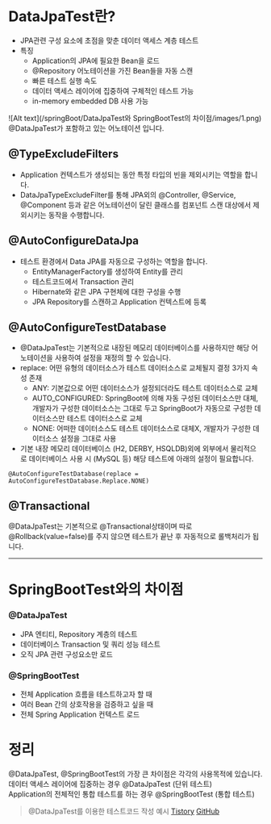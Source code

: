 # DataJpaTest란?
- JPA관련 구성 요소에 초점을 맞춘 데이터 액세스 계층 테스트
- 특징
  - Application의 JPA에 필요한 Bean을 로드
  - @Repository 어노테이션을 가진 Bean들을 자동 스캔
  - 빠른 테스트 실행 속도
  - 데이터 액세스 레이어에 집중하여 구체적인 테스트 가능
  - in-memory embedded DB 사용 가능

![Alt text](/springBoot/DataJpaTest와 SpringBootTest의 차이점/images/1.png)   
@DataJpaTest가 포함하고 있는 어노테이션 입니다.

## @TypeExcludeFilters
- Application 컨텍스트가 생성되는 동안 특정 타입의 빈을 제외시키는 역할을 합니다.
- DataJpaTypeExcludeFilter를 통해 JPA외의 @Controller, @Service, @Component 등과 같은 어노테이션이 달린 클래스를 컴포넌트 스캔 대상에서 제외시키는 동작을 수행합니다.

## @AutoConfigureDataJpa
- 테스트 환경에서 Data JPA를 자동으로 구성하는 역할을 합니다.
  - EntityManagerFactory를 생성하여 Entity를 관리
  - 테스트코드에서 Transaction 관리
  - Hibernate와 같은 JPA 구현체에 대한 구성을 수행
  - JPA Repository를 스캔하고 Application 컨텍스트에 등록

## @AutoConfigureTestDatabase
- @DataJpaTest는 기본적으로 내장된 메모리 데이터베이스를 사용하지만 해당 어노테이션을 사용하여 설정을 재정의 할 수 있습니다.
- replace: 어떤 유형의 데이터소스가 테스트 데이터소스로 교체될지 결정 3가지 속성 존재
  - ANY: 기본값으로 어떤 데이터소스가 설정되더라도 테스트 데이터소스로 교체
  - AUTO_CONFIGURED: SpringBoot에 의해 자동 구성된 데이터소스만 대체, 개발자가 구성한 데이터소스는 그대로 두고 SpringBoot가 자동으로 구성한 데이터소스만 테스트 데이터소스로 교체
  - NONE: 어떠한 데이터소스도 테스트 데이터소스로 대체X, 개발자가 구성한 데이터소스 설정을 그대로 사용
- 기본 내장 메모리 데이터베이스 (H2, DERBY, HSQLDB)외에 외부에서 물리적으로 데이터베이스 사용 시 (MySQL 등) 해당 테스트에 아래의 설정이 필요합니다.
```properties
@AutoConfigureTestDatabase(replace = AutoConfigureTestDatabase.Replace.NONE)
```

## @Transactional
@DataJpaTest는 기본적으로 @Transactional상태이며 따로 @Rollback(value=false)를 주지 않으면 테스트가 끝난 후 자동적으로 롤백처리가 됩니다.

---

# SpringBootTest와의 차이점

### @DataJpaTest
- JPA 엔티티, Repository 계층의 테스트
- 데이터베이스 Transaction 및 쿼리 성능 테스트
- 오직 JPA 관련 구성요소만 로드

### @SpringBootTest
- 전체 Application 흐름을 테스트하고자 할 때
- 여러 Bean 간의 상호작용을 검증하고 싶을 때
- 전체 Spring Application 컨텍스트 로드

# 정리
@DataJpaTest, @SpringBootTest의 가장 큰 차이점은 각각의 사용목적에 있습니다.   
데이터 액세스 레이어에 집중하는 경우 @DataJpaTest (단위 테스트)   
Application의 전체적인 통합 테스트를 하는 경우 @SpringBootTest (통합 테스트)

> @DataJpaTest를 이용한 테스트코드 작성 예시
[Tistory](https://tao-tech.tistory.com/9)
[GitHub](https://github.com/o-tao/blog/tree/main/springboot/%40DataJpaTest%EB%A5%BC%20%EC%9D%B4%EC%9A%A9%ED%95%9C%20%ED%85%8C%EC%8A%A4%ED%8A%B8%EC%BD%94%EB%93%9C%20%EC%9E%91%EC%84%B1%20deleteAll%20deleteAllInBatch)